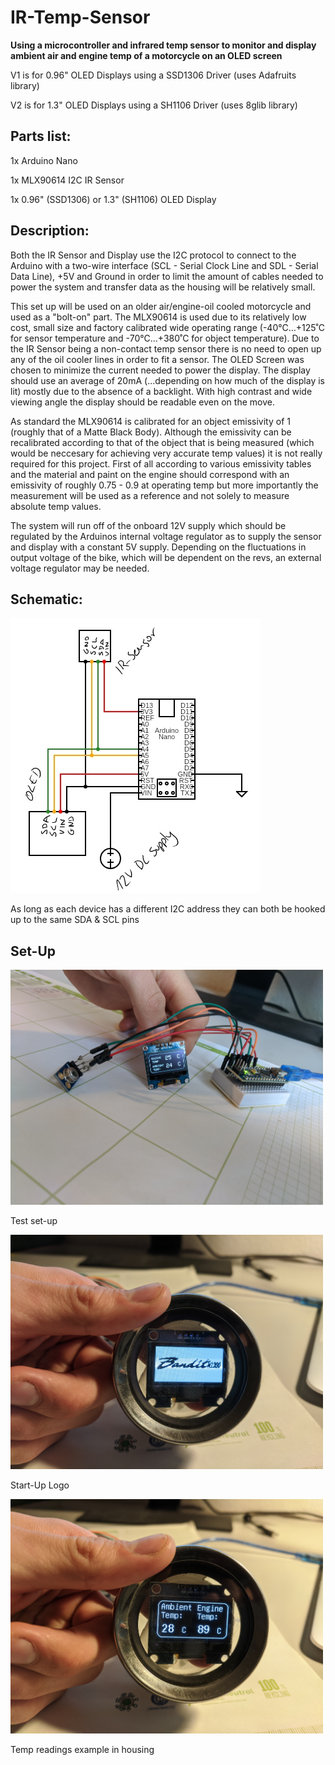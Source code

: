 # IR-Temp-Sensor

**Using a microcontroller and infrared temp sensor to monitor and display ambient air and engine temp of a motorcycle on an OLED screen**

V1 is for 0.96" OLED Displays using a SSD1306 Driver (uses Adafruits library)

V2 is for 1.3" OLED Displays using a SH1106 Driver (uses 8glib library)


## Parts list:


1x Arduino Nano

1x MLX90614 I2C IR Sensor

1x 0.96" (SSD1306) or 1.3" (SH1106) OLED Display 

## Description:

Both the IR Sensor and Display use the I2C protocol to connect to the Arduino with a two-wire interface (SCL - Serial Clock Line and SDL - Serial Data Line), +5V and Ground in order to limit the amount of cables needed to power the system and transfer data as the housing will be relatively small. 

This set up will be used on an older air/engine-oil cooled motorcycle and used as a "bolt-on" part. The MLX90614 is used due to its relatively low cost, small size and factory calibrated wide operating range (-40°C…+125˚C for sensor temperature and
 -70°C…+380˚C for object temperature). Due to the IR Sensor being a non-contact temp sensor there is no need to open up any of the oil cooler lines in order to fit a sensor. The OLED Screen was chosen to minimize the current needed to power the display. The display should use an average of 20mA (...depending on how much of the display is lit) mostly due to the absence of a backlight. With high contrast and wide viewing angle the display should be readable even on the move.
 
As standard the MLX90614 is calibrated for an object emissivity of 1 (roughly that of a Matte Black Body). Although the emissivity can be recalibrated according to that of the object that is being measured (which would be neccesary for achieving very accurate temp values) it is not really required for this project. First of all according to various emissivity tables and the material and paint on the engine should correspond with an emissivity of roughly 0.75 - 0.9 at operating temp but more importantly the measurement will be used as a reference and not solely to measure absolute temp values.

The system will run off of the onboard 12V supply which should be regulated by the Arduinos internal voltage regulator as to supply the sensor and display with a constant 5V supply. Depending on the fluctuations in output voltage of the bike, which will be dependent on the revs, an external voltage regulator may be needed.

## Schematic:
![](schematic/TempSensorSchematic.jpg)

As long as each device has a different I2C address they can both be hooked up to the same SDA & SCL pins

## Set-Up
<img src="images/set_up.jpg" width="500" >

Test set-up

<img src="images/start_up_logo.jpg" width="500" >

Start-Up Logo

<img src="images/temp_readings_example.jpg" width="500" >

 Temp readings example in housing                                   

